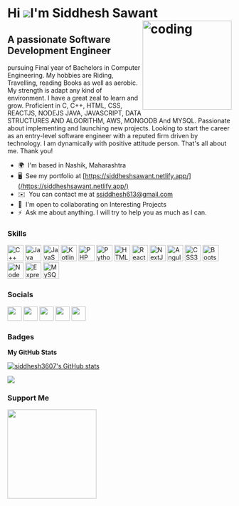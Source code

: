 Hi ![](https://user-images.githubusercontent.com/18350557/176309783-0785949b-9127-417c-8b55-ab5a4333674e.gif)I'm Siddhesh Sawant
<img align="right" alt="coding" width="200" src="https://cdn.dribbble.com/users/1162077/screenshots/3848914/programmer.gif">
================================================================================================================================

A passionate Software Development Engineer
--------------------

pursuing Final year of Bachelors in Computer Engineering. My hobbies are Riding, Travelling, reading Books as well as aerobic. My strength is adapt any kind of environment. I have a great zeal to learn and grow. Proficient in C, C++, HTML, CSS, REACTJS, NODEJS JAVA, JAVASCRIPT, DATA STRUCTURES AND ALGORITHM, AWS, MONGODB And MYSQL. Passionate about implementing and launching new projects. Looking to start the career as an entry-level software engineer with a reputed firm driven by technology. I am dynamically with positive attitude person. That's all about me. Thank you!

* 🌍  I'm based in Nashik, Maharashtra
* 🖥️  See my portfolio at [https://siddheshsawant.netlify.app/](/https://siddheshsawant.netlify.app/)
* ✉️  You can contact me at [ssiddhesh613@gmail.com](mailto:ssiddhesh613@gmail.com)
* 🤝  I'm open to collaborating on Interesting Projects
* ⚡  Ask me about anything. I will try to help you as much as I can.

### Skills


<p align="left">
<a href="https://docs.microsoft.com/en-us/cpp/?view=msvc-170" target="_blank" rel="noreferrer"><img src="https://raw.githubusercontent.com/danielcranney/readme-generator/main/public/icons/skills/cplusplus-colored.svg" width="36" height="36" alt="C++" /></a>
<a href="https://www.oracle.com/java/" target="_blank" rel="noreferrer"><img src="https://raw.githubusercontent.com/danielcranney/readme-generator/main/public/icons/skills/java-colored.svg" width="36" height="36" alt="Java" /></a>
<a href="https://developer.mozilla.org/en-US/docs/Web/JavaScript" target="_blank" rel="noreferrer"><img src="https://raw.githubusercontent.com/danielcranney/readme-generator/main/public/icons/skills/javascript-colored.svg" width="36" height="36" alt="JavaScript" /></a>
<a href="https://kotlinlang.org/" target="_blank" rel="noreferrer"><img src="https://raw.githubusercontent.com/danielcranney/readme-generator/main/public/icons/skills/kotlin-colored.svg" width="36" height="36" alt="Kotlin" /></a>
<a href="https://www.php.net/" target="_blank" rel="noreferrer"><img src="https://raw.githubusercontent.com/danielcranney/readme-generator/main/public/icons/skills/php-colored.svg" width="36" height="36" alt="PHP" /></a>
<a href="https://www.python.org/" target="_blank" rel="noreferrer"><img src="https://raw.githubusercontent.com/danielcranney/readme-generator/main/public/icons/skills/python-colored.svg" width="36" height="36" alt="Python" /></a>
<a href="https://developer.mozilla.org/en-US/docs/Glossary/HTML5" target="_blank" rel="noreferrer"><img src="https://raw.githubusercontent.com/danielcranney/readme-generator/main/public/icons/skills/html5-colored.svg" width="36" height="36" alt="HTML5" /></a>
<a href="https://reactjs.org/" target="_blank" rel="noreferrer"><img src="https://raw.githubusercontent.com/danielcranney/readme-generator/main/public/icons/skills/react-colored.svg" width="36" height="36" alt="React" /></a>
<a href="https://nextjs.org/docs" target="_blank" rel="noreferrer"><img src="https://raw.githubusercontent.com/danielcranney/readme-generator/main/public/icons/skills/nextjs-colored.svg" width="36" height="36" alt="NextJs" /></a>
<a href="https://angular.io/" target="_blank" rel="noreferrer"><img src="https://raw.githubusercontent.com/danielcranney/readme-generator/main/public/icons/skills/angularjs-colored.svg" width="36" height="36" alt="Angular" /></a>
<a href="https://www.w3.org/TR/CSS/#css" target="_blank" rel="noreferrer"><img src="https://raw.githubusercontent.com/danielcranney/readme-generator/main/public/icons/skills/css3-colored.svg" width="36" height="36" alt="CSS3" /></a>
<a href="https://getbootstrap.com/" target="_blank" rel="noreferrer"><img src="https://raw.githubusercontent.com/danielcranney/readme-generator/main/public/icons/skills/bootstrap-colored.svg" width="36" height="36" alt="Bootstrap" /></a>
<a href="https://nodejs.org/en/" target="_blank" rel="noreferrer"><img src="https://raw.githubusercontent.com/danielcranney/readme-generator/main/public/icons/skills/nodejs-colored.svg" width="36" height="36" alt="NodeJS" /></a>
<a href="https://expressjs.com/" target="_blank" rel="noreferrer"><img src="https://raw.githubusercontent.com/danielcranney/readme-generator/main/public/icons/skills/express-colored.svg" width="36" height="36" alt="Express" /></a>
<a href="https://www.mysql.com/" target="_blank" rel="noreferrer"><img src="https://raw.githubusercontent.com/danielcranney/readme-generator/main/public/icons/skills/mysql-colored.svg" width="36" height="36" alt="MySQL" /></a>
</p>


### Socials

<p align="left"> <a href="https://www.dev.to/siddhesh3607" target="_blank" rel="noreferrer"><img src="https://raw.githubusercontent.com/danielcranney/readme-generator/main/public/icons/socials/devdotto.svg" width="32" height="32" /></a> <a href="https://discord.com/users/siddhesh#7971" target="_blank" rel="noreferrer"><img src="https://raw.githubusercontent.com/danielcranney/readme-generator/main/public/icons/socials/discord.svg" width="32" height="32" /></a> <a href="https://www.github.com/siddhesh3607" target="_blank" rel="noreferrer"><img src="https://raw.githubusercontent.com/danielcranney/readme-generator/main/public/icons/socials/github.svg" width="32" height="32" /></a> <a href="https://www.linkedin.com/in/siddhesh-sawant-61103b21b" target="_blank" rel="noreferrer"><img src="https://raw.githubusercontent.com/danielcranney/readme-generator/main/public/icons/socials/linkedin.svg" width="32" height="32" /></a> <a href="https://www.twitter.com/siddhesh3607" target="_blank" rel="noreferrer"><img src="https://raw.githubusercontent.com/danielcranney/readme-generator/main/public/icons/socials/twitter.svg" width="32" height="32" /></a></p>

### Badges

<b>My GitHub Stats</b>

<a href="http://www.github.com/siddhesh3607"><img src="https://github-readme-stats.vercel.app/api?username=siddhesh3607&show_icons=true&hide=&count_private=true&title_color=ffffff&text_color=f97316&icon_color=facc15&bg_color=000000&hide_border=true&show_icons=true" alt="siddhesh3607's GitHub stats" /></a>

<a href="http://www.github.com/siddhesh3607"><img src="https://github-readme-streak-stats.herokuapp.com/?user=siddhesh3607&stroke=f97316&background=000000&ring=ffffff&fire=ffffff&currStreakNum=f97316&currStreakLabel=ffffff&sideNums=f97316&sideLabels=f97316&dates=f97316&hide_border=true" /></a>

### Support Me

<a href="https://www.buymeacoffee.com/sid3607"><img src="https://cdn.buymeacoffee.com/buttons/v2/default-yellow.png" width="200" /></a>
